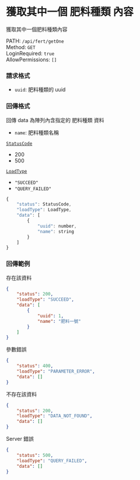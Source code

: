 # 獲取其中一個 肥料種類 內容

獲取其中一個肥料種類內容

PATH: `/api/fert/getOne`  
Method: `GET`  
LoginRequired: `true`  
AllowPermissions: `[]`  


### 請求格式
* `uuid`: 肥料種類的 uuid 


### 回傳格式

回傳 data 為陣列內含指定的 肥料種類 資料  

* `name`: 肥料種類名稱

[`StatusCode`](../../types.md#statuscode)  
* 200
* 500

[`LoadType`](../../types.md#loadtype)  
* `"SUCCEED"`
* `"QUERY_FAILED"`

```js
{
    "status": StatusCode,
    "loadType": LoadType,
    "data": [
        {
            "uuid": number,
            "name": string
        }
    ]
}
```


### 回傳範例
存在該資料
```json
{
    "status": 200,
    "loadType": "SUCCEED",
    "data": [
        {
            "uuid": 1,
            "name": "肥料一號"
        }
    ]
}
```

參數錯誤
```json
{
    "status": 400,
    "loadType": "PARAMETER_ERROR",
    "data": []
}
```

不存在該資料
```json
{
    "status": 200,
    "loadType": "DATA_NOT_FOUND",
    "data": []
}
```

Server 錯誤  
```json
{
    "status": 500,
    "loadType": "QUERY_FAILED",
    "data": []
}
```

